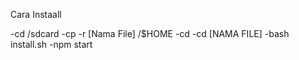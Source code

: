 Cara Instaall

-cd /sdcard
-cp -r [Nama File] /$HOME
-cd
-cd [NAMA FILE]
-bash install.sh
-npm start



